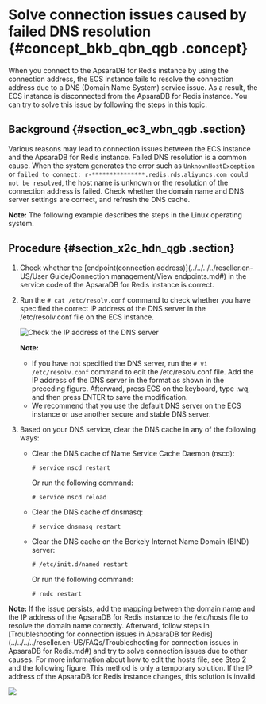 # Solve connection issues caused by failed DNS resolution {#concept_bkb_qbn_qgb .concept}

When you connect to the ApsaraDB for Redis instance by using the connection address, the ECS instance fails to resolve the connection address due to a DNS \(Domain Name System\) service issue. As a result, the ECS instance is disconnected from the ApsaraDB for Redis instance. You can try to solve this issue by following the steps in this topic.

## Background {#section_ec3_wbn_qgb .section}

Various reasons may lead to connection issues between the ECS instance and the ApsaraDB for Redis instance. Failed DNS resolution is a common cause. When the system generates the error such as `UnknownHostException` or `failed to connect: r-***************.redis.rds.aliyuncs.com could not be resolved`, the host name is unknown or the resolution of the connection address is failed. Check whether the domain name and DNS server settings are correct, and refresh the DNS cache.

**Note:** The following example describes the steps in the Linux operating system.

## Procedure {#section_x2c_hdn_qgb .section}

1.  Check whether the [endpoint\(connection address\)](../../../../reseller.en-US/User Guide/Connection management/View endpoints.md#) in the service code of the ApsaraDB for Redis instance is correct.
2.  Run the `# cat /etc/resolv.conf` command to check whether you have specified the correct IP address of the DNS server in the /etc/resolv.conf file on the ECS instance.

    ![Check the IP address of the DNS server](http://static-aliyun-doc.oss-cn-hangzhou.aliyuncs.com/assets/img/123243/156802039138585_en-US.png)

    **Note:** 

    -   If you have not specified the DNS server, run the `# vi /etc/resolv.conf` command to edit the /etc/resolv.conf file. Add the IP address of the DNS server in the format as shown in the preceding figure. Afterward, press ECS on the keyboard, type :wq, and then press ENTER to save the modification.
    -   We recommend that you use the default DNS server on the ECS instance or use another secure and stable DNS server.
3.  Based on your DNS service, clear the DNS cache in any of the following ways:
    -   Clear the DNS cache of Name Service Cache Daemon \(nscd\):

        ``` {#codeblock_mmx_igt_7kr}
        # service nscd restart
        ```

        Or run the following command:

        ``` {#codeblock_nrw_ysx_2g9}
        # service nscd reload
        ```

    -   Clear the DNS cache of dnsmasq:

        ``` {#codeblock_5k3_oyn_e3w}
        # service dnsmasq restart
        ```

    -   Clear the DNS cache on the Berkely Internet Name Domain \(BIND\) server:

        ``` {#codeblock_l3f_drm_opk}
        # /etc/init.d/named restart
        ```

        Or run the following command:

        ``` {#codeblock_ita_io2_v0w}
        # rndc restart
        ```


**Note:** If the issue persists, add the mapping between the domain name and the IP address of the ApsaraDB for Redis instance to the /etc/hosts file to resolve the domain name correctly. Afterward, follow steps in [Troubleshooting for connection issues in ApsaraDB for Redis](../../../../reseller.en-US/FAQs/Troubleshooting for connection issues in ApsaraDB for Redis.md#) and try to solve connection issues due to other causes. For more information about how to edit the hosts file, see Step 2 and the following figure. This method is only a temporary solution. If the IP address of the ApsaraDB for Redis instance changes, this solution is invalid.

![](http://static-aliyun-doc.oss-cn-hangzhou.aliyuncs.com/assets/img/123243/156802039138636_en-US.png)

